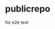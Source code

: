 # publicrepo
for e2e test



























































































































































































































































































































































































































































































































































































































































































































































































































































































































































































































































































































































































































































































































































































































































































































































































































































































































































































































































































































































































































































































































































































































































































































































































































































































































































































































































































































































































































































































































































































































































































































































































































































































































































































































































































































































































































































































































































































































































































































































































































































































































































































































































































































































































































































































































































































































































































































































































































































































































































































































































